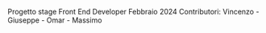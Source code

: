 Progetto stage Front End Developer Febbraio 2024
Contributori:
Vincenzo - Giuseppe - Omar - Massimo
